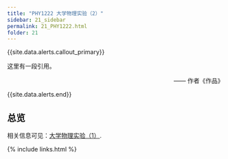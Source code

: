 ```yaml
---
title: "PHY1222 大学物理实验（2）"
sidebar: 21_sidebar
permalink: 21_PHY1222.html
folder: 21
---
```


{{site.data.alerts.callout_primary}}
<p>这里有一段引用。</p>
<p align="right">—— 作者《作品》</p>

{{site.data.alerts.end}}

## 总览

相关信息可见：[大学物理实验（1）](12_PHY1221.html).

{% include links.html %}
